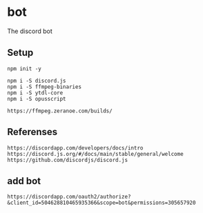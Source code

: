 # bot
The discord bot

## Setup
```
npm init -y
```
```
npm i -S discord.js
npm i -S ffmpeg-binaries
npm i -S ytdl-core
npm i -S opusscript
```
```
https://ffmpeg.zeranoe.com/builds/
```

## Referenses
```
https://discordapp.com/developers/docs/intro
https://discord.js.org/#/docs/main/stable/general/welcome
https://github.com/discordjs/discord.js
```

## add bot
```
https://discordapp.com/oauth2/authorize?&client_id=504628810465935366&scope=bot&permissions=305657920
```
